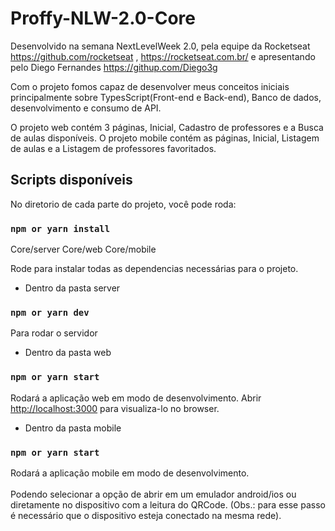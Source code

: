 # Proffy-NLW-2.0-Core
Desenvolvido na semana NextLevelWeek 2.0, pela equipe da Rocketseat https://github.com/rocketseat , https://rocketseat.com.br/ e apresentando pelo Diego Fernandes https://githup.com/Diego3g

Com o projeto fomos capaz de desenvolver meus conceitos iniciais principalmente sobre TypesScript(Front-end e Back-end), Banco de dados, desenvolvimento e consumo de API.

O projeto web contém 3 páginas, Inicial, Cadastro de professores e a Busca de aulas disponíveis.
O projeto mobile contém as páginas, Inicial, Listagem de aulas e a Listagem de professores favoritados.


## Scripts disponíveis

No diretorio de cada parte do projeto, você pode roda:

### `npm or yarn install`
Core/server
Core/web
Core/mobile

Rode para instalar todas as dependencias necessárias para o projeto.<br />

* Dentro da pasta server
### `npm or yarn dev`

Para rodar o servidor<br />

* Dentro da pasta web
### `npm or yarn start`

Rodará a aplicação web em modo de desenvolvimento.
Abrir [http://localhost:3000](http://localhost:3000) para visualiza-lo no browser.<br />

* Dentro da pasta mobile
### `npm or yarn start`

Rodará a aplicação mobile em modo de desenvolvimento.<br /><br />
Podendo selecionar a opção de abrir em um emulador android/ios ou diretamente no dispositivo com a leitura do QRCode.
(Obs.: para esse passo é necessário que o dispositivo esteja conectado na mesma rede).
